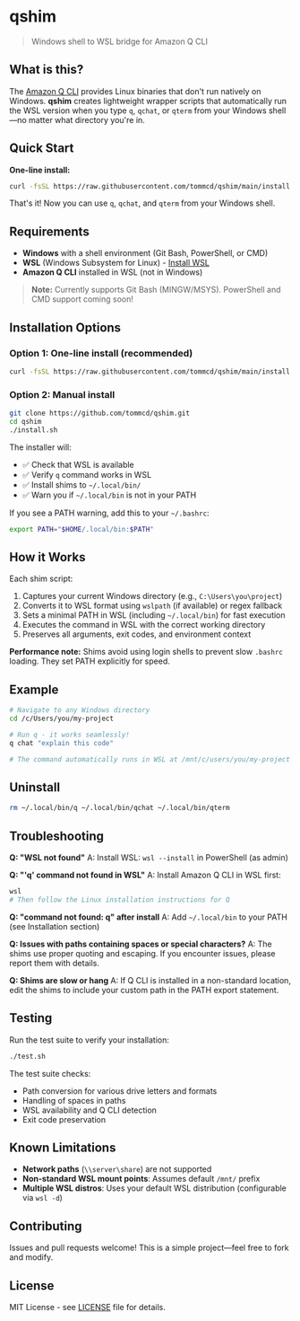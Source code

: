 # qshim

> Windows shell to WSL bridge for Amazon Q CLI

## What is this?

The [Amazon Q CLI](https://aws.amazon.com/q/) provides Linux binaries that don't run natively on Windows. **qshim** creates lightweight wrapper scripts that automatically run the WSL version when you type `q`, `qchat`, or `qterm` from your Windows shell—no matter what directory you're in.

## Quick Start

**One-line install:**

```bash
curl -fsSL https://raw.githubusercontent.com/tommcd/qshim/main/install.sh | bash
```

That's it! Now you can use `q`, `qchat`, and `qterm` from your Windows shell.

## Requirements

- **Windows** with a shell environment (Git Bash, PowerShell, or CMD)
- **WSL** (Windows Subsystem for Linux) - [Install WSL](https://learn.microsoft.com/en-us/windows/wsl/install)
- **Amazon Q CLI** installed in WSL (not in Windows)

> **Note:** Currently supports Git Bash (MINGW/MSYS). PowerShell and CMD support coming soon!

## Installation Options

### Option 1: One-line install (recommended)

```bash
curl -fsSL https://raw.githubusercontent.com/tommcd/qshim/main/install.sh | bash
```

### Option 2: Manual install

```bash
git clone https://github.com/tommcd/qshim.git
cd qshim
./install.sh
```

The installer will:
- ✅ Check that WSL is available
- ✅ Verify `q` command works in WSL
- ✅ Install shims to `~/.local/bin/`
- ✅ Warn you if `~/.local/bin` is not in your PATH

If you see a PATH warning, add this to your `~/.bashrc`:

```bash
export PATH="$HOME/.local/bin:$PATH"
```

## How it Works

Each shim script:
1. Captures your current Windows directory (e.g., `C:\Users\you\project`)
2. Converts it to WSL format using `wslpath` (if available) or regex fallback
3. Sets a minimal PATH in WSL (including `~/.local/bin`) for fast execution
4. Executes the command in WSL with the correct working directory
5. Preserves all arguments, exit codes, and environment context

**Performance note:** Shims avoid using login shells to prevent slow `.bashrc` loading. They set PATH explicitly for speed.

## Example

```bash
# Navigate to any Windows directory
cd /c/Users/you/my-project

# Run q - it works seamlessly!
q chat "explain this code"

# The command automatically runs in WSL at /mnt/c/users/you/my-project
```

## Uninstall

```bash
rm ~/.local/bin/q ~/.local/bin/qchat ~/.local/bin/qterm
```

## Troubleshooting

**Q: "WSL not found"**
A: Install WSL: `wsl --install` in PowerShell (as admin)

**Q: "'q' command not found in WSL"**
A: Install Amazon Q CLI in WSL first:
```bash
wsl
# Then follow the Linux installation instructions for Q
```

**Q: "command not found: q" after install**
A: Add `~/.local/bin` to your PATH (see Installation section)

**Q: Issues with paths containing spaces or special characters?**
A: The shims use proper quoting and escaping. If you encounter issues, please report them with details.

**Q: Shims are slow or hang**
A: If Q CLI is installed in a non-standard location, edit the shims to include your custom path in the PATH export statement.

## Testing

Run the test suite to verify your installation:

```bash
./test.sh
```

The test suite checks:
- Path conversion for various drive letters and formats
- Handling of spaces in paths
- WSL availability and Q CLI detection
- Exit code preservation

## Known Limitations

- **Network paths** (`\\server\share`) are not supported
- **Non-standard WSL mount points**: Assumes default `/mnt/` prefix
- **Multiple WSL distros**: Uses your default WSL distribution (configurable via `wsl -d`)

## Contributing

Issues and pull requests welcome! This is a simple project—feel free to fork and modify.

## License

MIT License - see [LICENSE](LICENSE) file for details.
